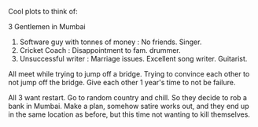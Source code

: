 Cool plots to think of:

3 Gentlemen in Mumbai

1. Software guy with tonnes of money : No friends. Singer.
2. Cricket Coach : Disappointment to fam. drummer.
3. Unsuccessful writer : Marriage issues. Excellent song writer. Guitarist.

All meet while trying to jump off a bridge. Trying to convince each other to not jump off the bridge. Give each other 1 year's time to not be failure.

All 3 want restart. Go to random country and chill. So they decide to rob a bank in Mumbai. Make a plan, somehow satire works out, and they end up in the same location as before, but this time not wanting to kill themselves.
 